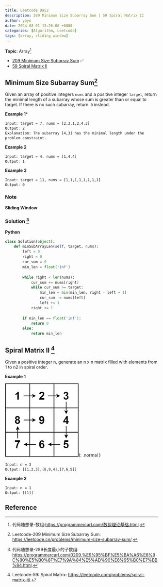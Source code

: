 ```yaml
---
title: Leetcode Day2
description: 209 Minimum Size Subarray Sum | 59 Spiral Matrix II
author: yoyo
date: 2024-08-01 13:26:00 +0800
categories: [Algorithm, Leetcode]
tags: [array, sliding window]
---
```


**Topic**: Array[^dmsxl]
  * [209 Minimum Size Subarray Sum](https://leetcode.com/problems/minimum-size-subarray-sum/) ✅
  * [59 Spiral Matrix II](https://leetcode.com/problems/spiral-matrix-ii/)

[^dmsxl]:代码随想录-数组:https://programmercarl.com/数组理论基础.html.

## Minimum Size Subarray Sum[^msss]

[^msss]:Leetcode-209 Minimum Size Subarray Sum: https://leetcode.cn/problems/minimum-size-subarray-sum/.

Given an array of positive integers ```nums``` and a positive integer ```target```, return the minimal length of a 
subarray whose sum is greater than or equal to target. If there is no such subarray, return``` 0``` instead.

**Example 1***
```
Input: target = 7, nums = [2,3,1,2,4,3]
Output: 2
Explanation: The subarray [4,3] has the minimal length under the problem constraint.
```

**Example 2**
```
Input: target = 4, nums = [1,4,4]
Output: 1
```

**Example 3**
```
Input: target = 11, nums = [1,1,1,1,1,1,1,1]
Output: 0
```

### Note 
**Sliding Window**



### Solution [^bsssSolution]

[^bsssSolution]:代码随想录-289长度最小的子数组: https://programmercarl.com/0209.%E9%95%BF%E5%BA%A6%E6%9C%80%E5%B0%8F%E7%9A%84%E5%AD%90%E6%95%B0%E7%BB%84.html.

**Python**
```python
class Solution(object):
    def minSubArrayLen(self, target, nums):
        left = 0
        right = 0
        cur_sum = 0
        min_len = float('inf')

        while right < len(nums):
            cur_sum += nums[right]
            while cur_sum >= target:
                min_len = min(min_len, right - left + 1)
                cur_sum -= nums[left]
                left += 1
            right += 1

        if min_len == float('inf'):
            return 0
        else:
            return min_len
```

## Spiral Matrix II [^smii]

[^smii]:Leetcode-59: Spiral Matrix: https://leetcode.com/problems/spiral-matrix-ii/.

Given a positive integer n, generate an n x n matrix filled with elements from 1 to n2 in spiral order.

**Example 1**

![Desktop View](/assets/image//leetcode-day2-1.jpg){: .normal }

```
Input: n = 3
Output: [[1,2,3],[8,9,4],[7,6,5]]
```

**Example 2**
```
Input: n = 1
Output: [[1]]
```
        
        

## Reference
[^slideWindowVideo]:Sliding Window Video (Bilibili, CN): https://www.bilibili.com/video/BV1tZ4y1q7XE/.
